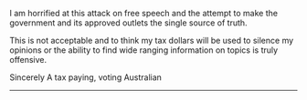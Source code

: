 I am horrified at this attack on free speech and the attempt to make the government and its approved outlets the single source of
truth.

This is not acceptable and to think my tax dollars will be used to silence my opinions or the ability to find wide ranging
information on topics is truly offensive.

Sincerely
A tax paying, voting Australian


-----

